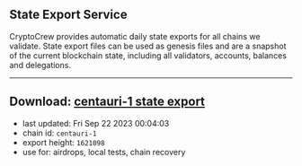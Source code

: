 ## State Export Service
CryptoCrew provides automatic daily state exports for all chains we validate. State export files can be used as genesis files and are a snapshot of the current blockchain state, including all validators, accounts, balances and delegations.

---
**Download: [centauri-1 state export](https://dl.ccvalidators.com/SERVICE/composable/centauri-1_export_1621098.json)**
---

- last updated: Fri Sep 22 2023 00:04:03
- chain id: `centauri-1`
- export height: `1621098`
- use for: airdrops, local tests, chain recovery
